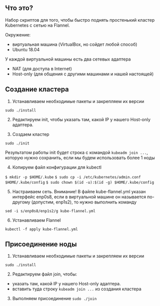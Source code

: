 ## Что это?
Набор скриптов для того, чтобы быстро поднять простенький кластер Kubernetes с сетью на Flannel.

Окружение:
* виртуальная машина (VirtualBox, но сойдет любой способ)
* Ubuntu 18.04

У каждой виртуальной машины есть два сетевых адаптера
* NAT (для доступа в Internet)
* Host-only (для общения с другими машинами и нашей настоящей)

## Создание кластера

1. Устанавливаем необходимые пакеты и закрепляем их версии

`sudo ./install`

2. Редактируем init, чтобы указать там, какой IP у нашего Host-only адаптера.

3. Создаем кластер

`sudo ./init`

Результатом работы init будет строка с командой `kubeadm join ...`, которую нужно сохранить, если мы будем использовать более 1 ноды

4. Копируем файл конфигурации для kubectl

`$ mkdir -p $HOME/.kube`
`$ sudo cp -i /etc/kubernetes/admin.conf $HOME/.kube/config`
`$ sudo chown $(id -u):$(id -g) $HOME/.kube/config`

5. Настраиваем сеть. Внимание! В файле kube-flannel.yml указан интерфейс enp0s8, если в виртуальной машине он называется по-другому (допустим, enp1s2), то нужно выполнить команду

`sed -i s/enp0s8/enp1s2/g kube-flannel.yml`

6. Устанавливаем Flannel

`kubectl -f apply kube-flannel.yml`

## Присоединение ноды

1. Устанавливаем необходимые пакеты и закрепляем их версии

`sudo ./install`

2. Редактируем файл join, чтобы:
- указать там, какой IP у нашего Host-only адаптера.
- вставить туда строку `kubeadm join ...` из создания кластера

3. Выполняем присоединение
`sudo ./join`

